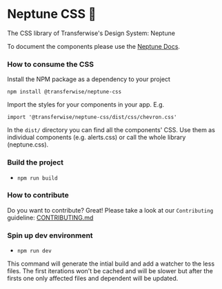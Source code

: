 # Neptune CSS 🔱

The CSS library of Transferwise's Design System: Neptune

To document the components please use the [Neptune Docs](https://github.com/transferwise/neptune/tree/master/packages/docs).

### How to consume the CSS

Install the NPM package as a dependency to your project

```
npm install @transferwise/neptune-css
```

Import the styles for your components in your app. E.g.

```
import '@transferwise/neptune-css/dist/css/chevron.css'
```

In the `dist/` directory you can find all the components' CSS. Use them as individual components (e.g. alerts.css) or call the whole library (neptune.css).

### Build the project

- `npm run build`

### How to contribute

Do you want to contribute? Great! Please take a look at our `Contributing` guideline:
[CONTRIBUTING.md](https://github.com/transferwise/neptune-css/blob/master/CONTRIBUTING.md)

### Spin up dev environment

- `npm run dev`

This command will generate the intial build and add a watcher to the less files. The first iterations won't be cached and will be slower but after the firsts one only affected files and dependent will be updated.
